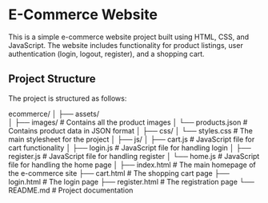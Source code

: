 # E-Commerce Website

This is a simple e-commerce website project built using HTML, CSS, and JavaScript. The website includes functionality for product listings, user authentication (login, logout, register), and a shopping cart.

## Project Structure

The project is structured as follows:

ecommerce/
│
├── assets/              
│   ├── images/          # Contains all the product images
│   └── products.json    # Contains product data in JSON format
│
├── css/
│   └── styles.css       # The main stylesheet for the project
│
├── js/
│   ├── cart.js          # JavaScript file for cart functionality
│   ├── login.js         # JavaScript file for handling login
│   ├── register.js        # JavaScript file for handling register
│   └── home.js          # JavaScript file for handling the home page
│
├── index.html           # The main homepage of the e-commerce site
├── cart.html            # The shopping cart page
├── login.html           # The login page
├── register.html        # The registration page
└── README.md            # Project documentation
